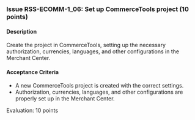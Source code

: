 ### Issue RSS-ECOMM-1_06: Set up CommerceTools project (10 points)

#### Description

Create the project in CommerceTools, setting up the necessary authorization, currencies, languages, and other configurations in the Merchant Center.

#### Acceptance Criteria

- A new CommerceTools project is created with the correct settings.
- Authorization, currencies, languages, and other configurations are properly set up in the Merchant Center.

Evaluation: 10 points
